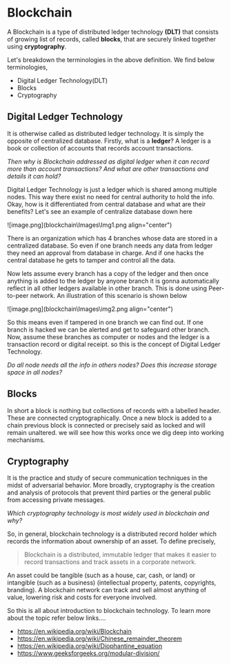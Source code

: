 # Blockchain

A Blockchain is a type of distributed ledger technology **(DLT)** that consists of growing list of records, called **blocks**, that are securely linked together using **cryptography**.

Let's breakdown the terminologies in the above definition. We find below terminologies,

- Digital Ledger Technology(DLT)
- Blocks
- Cryptography

## Digital Ledger Technology

 It is otherwise called as distributed ledger technology. It is simply the opposite of centralized database. Firstly, what is a **ledger**? A ledger is a book or collection of accounts that records account transactions. 

 *Then why is Blockchain addressed as digital ledger when it can record more than account transactions?* *And what are other transactions and details it can hold?*

Digital Ledger Technology is just a ledger which is shared among multiple nodes. This way there exist no need for central authority to hold the info. Okay, how is it differentiated from central database and what are their benefits? Let's see an example of centralize database down here

![image.png](blockchain\Images\Img1.png align="center")

There is an organization which has 4 branches whose data are stored in a centralized database. So even if one branch needs any data from ledger they need an approval from database in charge. And if one hacks the central database he gets to tamper and control all the data.

Now lets assume every branch has a copy of the ledger and then once anything is added to the ledger by anyone branch it is gonna automatically reflect in all other ledgers available in other branch. This is done using Peer-to-peer network. An illustration of this scenario is shown below

![image.png](blockchain\Images\img2.png align="center")

So this means even if tampered in one branch we can find out. If one branch is hacked we can be alerted and get to safeguard other branch. Now, assume these branches as computer or nodes and the ledger is a transaction record or digital receipt. so this is the concept of Digital Ledger Technology.

*Do all node needs all the info in others nodes? Does this increase storage space in all nodes?*

## Blocks

In short a block is nothing but collections of records with a labelled header. These are connected cryptographically. Once a new block is added to a chain previous block is connected or precisely said as locked and will remain unaltered. we will see how this works once we dig deep into working mechanisms.

## Cryptography

It is the practice and study of secure communication techniques in the midst of adversarial behavior. More broadly, cryptography is the creation and analysis of protocols that prevent third parties or the general public from accessing private messages.

*Which cryptography technology is most widely used in blockchain and why?*

So, in general, blockchain technology is a distributed record holder which records the information about ownership of an asset. To define precisely,
> Blockchain is a distributed, immutable ledger that makes it easier to record transactions and track assets in a corporate network. 

An asset could be tangible (such as a house, car, cash, or land) or intangible (such as a business) (intellectual property, patents, copyrights, branding). A blockchain network can track and sell almost anything of value, lowering risk and costs for everyone involved.

So this is all about introduction to blockchain technology. To learn more about the topic refer below links....

* <https://en.wikipedia.org/wiki/Blockchain>
* <https://en.wikipedia.org/wiki/Chinese_remainder_theorem>
* <https://en.wikipedia.org/wiki/Diophantine_equation>
* <https://www.geeksforgeeks.org/modular-division/>
